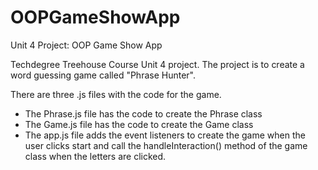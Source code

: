 # OOPGameShowApp
Unit 4 Project: OOP Game Show App

Techdegree Treehouse Course Unit 4 project. The project is to create a word guessing game called "Phrase Hunter". 

There are three .js files with the code for the game. 
- The Phrase.js file has the code to create the Phrase class
- The Game.js file has the code to create the Game class
- The app.js file adds the event listeners to create the game when the user clicks start and call the handleInteraction() method of the game class when the letters are clicked.

